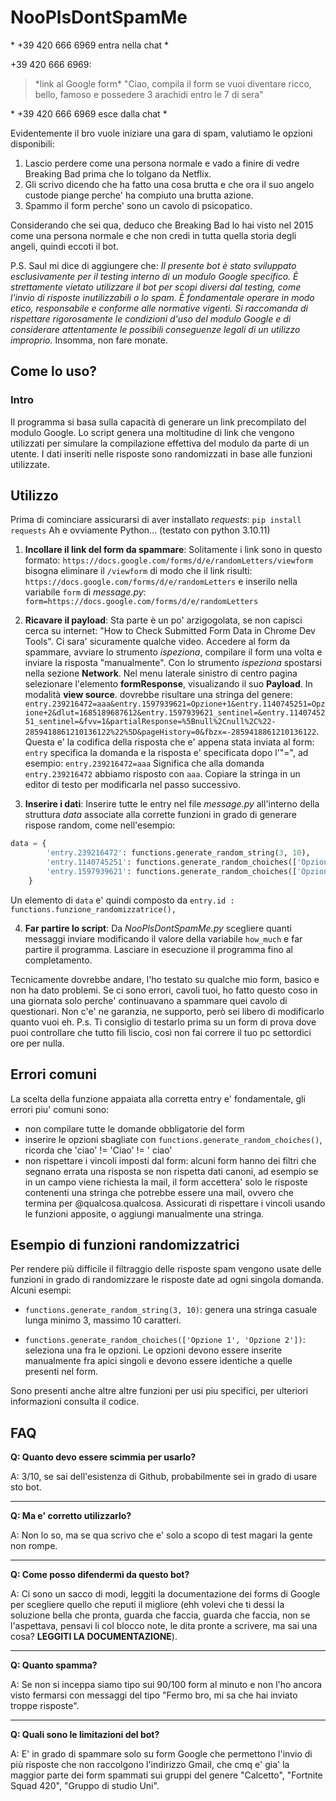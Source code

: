 # NooPlsDontSpamMe
 \* +39 420 666 6969  entra nella chat \*

 +39 420 666 6969:
> \*link al Google form\*
> "Ciao, compila il form se vuoi diventare ricco, bello, famoso e possedere 3 arachidi entro  le 7 di sera"

 \* +39 420 666 6969  esce dalla chat \*

Evidentemente il bro vuole iniziare una gara di spam, valutiamo le opzioni disponibili:
1.  Lascio perdere come una persona normale e vado a finire di vedre Breaking Bad prima che lo tolgano da Netflix.
2. Gli scrivo dicendo che ha fatto una cosa brutta e che ora il suo angelo custode piange perche' ha compiuto una brutta azione.
3. Spammo il form perche' sono un cavolo di psicopatico.

Considerando che sei qua, deduco che Breaking Bad lo hai visto nel 2015 come una persona normale e che non credi in tutta quella storia degli angeli, quindi eccoti il bot.

P.S. Saul mi dice di aggiungere che:
_Il presente bot è stato sviluppato esclusivamente per il testing interno di un modulo Google specifico. È strettamente vietato utilizzare il bot per scopi diversi dal testing, come l'invio di risposte inutilizzabili o lo spam. È fondamentale operare in modo etico, responsabile e conforme alle normative vigenti. Si raccomanda di rispettare rigorosamente le condizioni d'uso del modulo Google e di considerare attentamente le possibili conseguenze legali di un utilizzo improprio._
Insomma, non fare monate.

## Come lo uso?
### Intro
Il programma si basa sulla capacità di generare un link precompilato del modulo Google. Lo script genera una moltitudine di link che vengono utilizzati per simulare la compilazione effettiva del modulo da parte di un utente. I dati inseriti nelle risposte sono randomizzati in base alle funzioni utilizzate.

## Utilizzo
Prima di cominciare assicurarsi di aver installato _requests_:
`pip install requests`
Ah e ovviamente Python... (testato con python 3.10.11)

1. **Incollare il link del form da spammare**:
Solitamente i link sono in questo formato:
`https://docs.google.com/forms/d/e/randomLetters/viewform`
bisogna eliminare il `/viewform` di modo che il link risulti:
`https://docs.google.com/forms/d/e/randomLetters` e 
inserilo nella variabile `form` di *message.py*:
`form=https://docs.google.com/forms/d/e/randomLetters`

2. **Ricavare il payload**:
Sta parte è un po' arzigogolata, se non capisci cerca su internet: "How to Check Submitted Form Data in Chrome Dev Tools". Ci sara' sicuramente qualche video.
Accedere al form da spammare, avviare lo strumento _ispeziona_, compilare il form una volta e inviare la risposta "manualmente".
Con lo strumento _ispeziona_ spostarsi nella sezione **Network**. Nel menu laterale sinistro di centro pagina selezionare l'elemento **formResponse**, visualizando il suo **Payload**. In modalità **view source**.
dovrebbe risultare una stringa del genere: `entry.239216472=aaa&entry.1597939621=Opzione+1&entry.1140745251=Opzione+2&dlut=1685189687612&entry.1597939621_sentinel=&entry.1140745251_sentinel=&fvv=1&partialResponse=%5Bnull%2Cnull%2C%22-2859418861210136122%22%5D&pageHistory=0&fbzx=-2859418861210136122`.
Questa e' la codifica della risposta che e' appena stata inviata al form: `entry` specifica la domanda e la risposta e' specificata dopo l'"=", ad esempio:
`entry.239216472=aaa`
Significa che alla domanda `entry.239216472` abbiamo risposto con `aaa`.
Copiare la stringa in un editor di testo per modificarla nel passo successivo.

3. **Inserire i dati**:
Inserire tutte le entry nel file *message.py* all'interno della struttura *data* associate alla corrette funzioni in grado di generare rispose random, come nell'esempio:
```python
data = {
        'entry.239216472': functions.generate_random_string(3, 10),
        'entry.1140745251': functions.generate_random_choiches(['Opzione 1', 'Opzione 2']),
        'entry.1597939621': functions.generate_random_choiches(['Opzione 1', 'Opzione 2']),
    }
```
Un elemento di `data` e' quindi composto da `entry.id : functions.funzione_randomizzatrice(),`

4. **Far partire lo script**:
Da *NooPlsDontSpamMe.py* scegliere quanti messaggi inviare modificando il valore della variabile `how_much` e far partire il programma.
Lasciare in esecuzione il programma fino al completamento.

Tecnicamente dovrebbe andare, l'ho testato su qualche mio form, basico e non ha dato problemi. Se ci sono errori, cavoli tuoi, ho fatto questo coso in una giornata solo perche' continuavano a spammare quei cavolo di questionari. Non c'e' ne garanzia, ne supporto, però sei libero di modificarlo quanto vuoi eh.
P.s. Ti consiglio di testarlo prima su un form di prova dove puoi controllare che tutto fili liscio, così non fai correre il tuo pc settordici ore per nulla.

## Errori comuni
La scelta della funzione appaiata alla corretta entry e' fondamentale, gli errori piu' comuni sono:
- non compilare tutte le domande obbligatorie del form
- inserire le opzioni sbagliate con `functions.generate_random_choiches()`, ricorda che 'ciao' != 'Ciao' != ' ciao'
- non rispettare i vincoli imposti dal form: alcuni form hanno dei filtri che segnano errata una risposta se non rispetta dati canoni, ad esempio se in un campo viene richiesta la mail, il form accettera' solo le risposte contenenti una stringa che potrebbe essere una mail, ovvero che termina per @​qualcosa.qualcosa. Assicurati di rispettare i vincoli usando le funzioni apposite, o aggiungi manualmente una stringa.

## Esempio di funzioni randomizzatrici
Per rendere più difficile il filtraggio delle risposte spam vengono usate delle funzioni in grado di randomizzare le risposte date ad ogni singola domanda. Alcuni esempi:
- `functions.generate_random_string(3, 10)`: 
genera una stringa casuale lunga minimo 3, massimo 10 caratteri.

- `functions.generate_random_choiches(['Opzione 1', 'Opzione 2'])`:
seleziona una fra le opzioni. Le opzioni devono essere inserite manualmente fra apici singoli e devono essere identiche a quelle presenti nel form.

Sono presenti anche altre altre funzioni per usi piu specifici, per ulteriori informazioni consulta il codice.

## FAQ
**Q: Quanto devo essere scimmia per usarlo?**

A: 3/10, se sai dell'esistenza di Github, probabilmente sei in grado di usare sto bot.

------------

**Q: Ma e' corretto utilizzarlo?**

A: Non lo so, ma se qua scrivo che e' solo a scopo di test magari la gente non rompe.

------------

**Q: Come posso difendermi da questo bot?**

A: Ci sono un sacco di modi, leggiti la documentazione dei forms di Google per scegliere quello che reputi il migliore (ehh volevi che ti dessi la soluzione bella che pronta, guarda che faccia, guarda che faccia, non se l'aspettava, pensavi li col blocco note, le dita pronte a scrivere, ma sai una cosa? **LEGGITI LA DOCUMENTAZIONE**).

------------

**Q: Quanto spamma?**

A: Se non si inceppa siamo tipo sui 90/100 form al minuto e non l'ho ancora visto fermarsi con messaggi del tipo "Fermo bro, mi sa che hai inviato troppe risposte".

------------
**Q: Quali sono le limitazioni del bot?**

A: E' in grado di spammare solo su form Google che permettono l'invio di più risposte che non raccolgono l'indirizzo Gmail, che cmq e' gia' la maggior parte dei form spammati sui gruppi del genere "Calcetto", "Fortnite Squad 420", "Gruppo di studio Uni".
